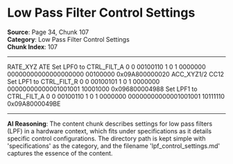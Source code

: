 # Low Pass Filter Control Settings

**Source**: Page 34, Chunk 107  
**Category**: Low Pass Filter Control Settings  
**Chunk Index**: 107

---

RATE_XYZ ATE
Set LPF0 to CTRL_FILT_A 0 0 00100110 1 0 1 0000000 00000000000000000000 00100000 0x09A800000020
ACC_XYZ1/2 CC12
Set LPF1 to CTRL_FILT_R 0 0 00100101 1 0 1 0000000 00000000000001001001 10001000 0x096800004988
Set LPF1 to CTRL_FILT_A 0 0 00100110 1 0 1 0000000 00000000000001001001 10111110 0x09A8000049BE

---

**AI Reasoning**: The content chunk describes settings for low pass filters (LPF) in a hardware context, which fits under specifications as it details specific control configurations. The directory path is kept simple with 'specifications' as the category, and the filename 'lpf_control_settings.md' captures the essence of the content.
